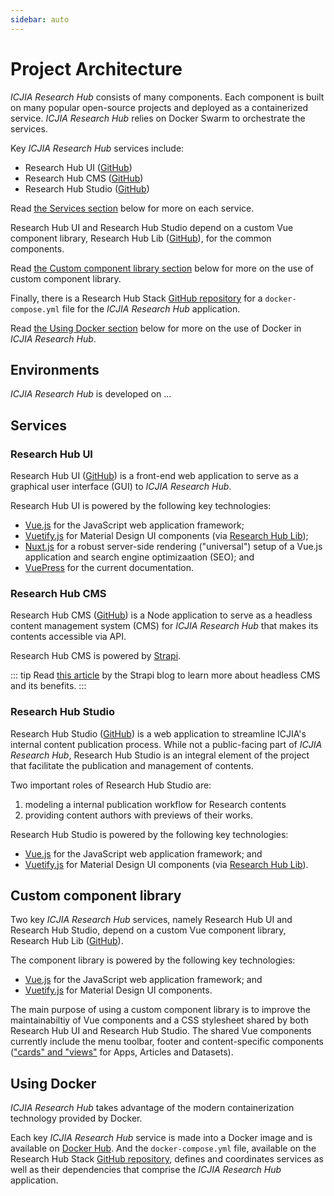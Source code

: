 ```yaml
---
sidebar: auto
---
```


# Project Architecture

_ICJIA Research Hub_ consists of many components. Each component is built on many popular open-source projects and deployed as a containerized service. _ICJIA Research Hub_ relies on Docker Swarm to orchestrate the services.

Key _ICJIA Research Hub_ services include:

- Research Hub UI ([GitHub](https://github.com/ICJIA/research-hub-ui))
- Research Hub CMS ([GitHub](https://github.com/ICJIA/research-hub-cms))
- Research Hub Studio ([GitHub](https://github.com/ICJIA/research-hub-studio))

Read [the Services section](#services) below for more on each service.

Research Hub UI and Research Hub Studio depend on a custom Vue component library, Research Hub Lib ([GitHub](https://github.com/ICJIA/research-hub-lib)), for the common components.

Read [the Custom component library section](#custom-component-library) below for more on the use of custom component library.

Finally, there is a Research Hub Stack [GitHub repository](https://github.com/ICJIA/research-hub-stack) for a `docker-compose.yml` file for the _ICJIA Research Hub_ application.

Read [the Using Docker section](#using-docker) below for more on the use of Docker in _ICJIA Research Hub_.

## Environments

_ICJIA Research Hub_ is developed on ...

## Services

### Research Hub UI

Research Hub UI ([GitHub](https://github.com/ICJIA/research-hub-ui)) is a front-end web application to serve as a graphical user interface (GUI) to _ICJIA Research Hub_.

Research Hub UI is powered by the following key technologies:

- [Vue.js](https://vuejs.org/) for the JavaScript web application framework;
- [Vuetify.js](https://vuetifyjs.com/) for Material Design UI components (via [Research Hub Lib](#custom-component-library));
- [Nuxt.js](https://nuxtjs.org/) for a robust server-side rendering ("universal") setup of a Vue.js application and search engine optimizaation (SEO); and
- [VuePress](https://vuepress.vuejs.org/) for the current documentation.

### Research Hub CMS

Research Hub CMS ([GitHub](https://github.com/ICJIA/research-hub-cms)) is a Node application to serve as a headless content management system (CMS) for _ICJIA Research Hub_ that makes its contents accessible via API.

Research Hub CMS is powered by [Strapi](https://strapi.io/).

::: tip
Read [this article](https://blog.strapi.io/10-reasons-headless-cms/) by the Strapi blog to learn more about headless CMS and its benefits.
:::

### Research Hub Studio

Research Hub Studio ([GitHub](https://github.com/ICJIA/research-hub-studio)) is a web application to streamline ICJIA's internal content publication process. While not a public-facing part of _ICJIA Research Hub_, Research Hub Studio is an integral element of the project that facilitate the publication and management of contents.

Two important roles of Research Hub Studio are:

1. modeling a internal publication workflow for Research contents
1. providing content authors with previews of their works.

Research Hub Studio is powered by the following key technologies:

- [Vue.js](https://vuejs.org/) for the JavaScript web application framework; and
- [Vuetify.js](https://vuetifyjs.com/) for Material Design UI components (via [Research Hub Lib](#custom-component-library)).

## Custom component library

Two key _ICJIA Research Hub_ services, namely Research Hub UI and Research Hub Studio, depend on a custom Vue component library, Research Hub Lib ([GitHub](https://github.com/ICJIA/research-hub-lib)).

The component library is powered by the following key technologies:

- [Vue.js](https://vuejs.org/) for the JavaScript web application framework; and
- [Vuetify.js](https://vuetifyjs.com/) for Material Design UI components.

The main purpose of using a custom component library is to improve the maintainabiltiy of Vue components and a CSS stylesheet shared by both Research Hub UI and Research Hub Studio. The shared Vue components currently include the menu toolbar, footer and content-specific components (["cards" and "views"](../guide/#content-pages) for Apps, Articles and Datasets).

## Using Docker

_ICJIA Research Hub_ takes advantage of the modern containerization technology provided by Docker.

Each key _ICJIA Research Hub_ service is made into a Docker image and is available on [Docker Hub](https://hub.docker.com/). And the `docker-compose.yml` file, available on the Research Hub Stack [GitHub repository](https://github.com/ICJIA/research-hub-stack), defines and coordinates services as well as their dependencies that comprise the _ICJIA Research Hub_ application.

